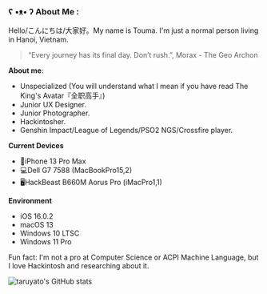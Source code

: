### ʕ •ᴥ• ʔ About Me :
Hello/こんにちは/大家好。My name is Touma. I'm just a normal person living in Hanoi, Vietnam.
> “Every journey has its final day. Don’t rush.”, Morax - The Geo Archon

**About me**:

- Unspecialized (You will understand what I mean if you have read The King's Avatar『全职高手』)
- Junior UX Designer.
- Junior Photographer.
- Hackintosher.
- Genshin Impact/League of Legends/PSO2 NGS/Crossfire player.

**Current Devices**

- 📱iPhone 13 Pro Max
- 💻Dell G7 7588 (MacBookPro15,2)
- 🖥️HackBeast B660M Aorus Pro (iMacPro1,1)

**Environment**

- iOS 16.0.2
- macOS 13
- Windows 10 LTSC
- Windows 11 Pro

Fun fact: I'm not a pro at Computer Science or ACPI Machine Language, but I love Hackintosh and researching about it.

![taruyato's GitHub stats](https://github-readme-stats.vercel.app/api?username=taruyato&theme=tokyonight&hide_border=true&include_all_commits=true&count_private=false)
